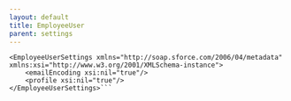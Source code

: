 ```yaml
---
layout: default
title: EmployeeUser
parent: settings
---
```


```<?xml version="1.0" encoding="UTF-8"?>
<EmployeeUserSettings xmlns="http://soap.sforce.com/2006/04/metadata" xmlns:xsi="http://www.w3.org/2001/XMLSchema-instance">
    <emailEncoding xsi:nil="true"/>
    <profile xsi:nil="true"/>
</EmployeeUserSettings>```
